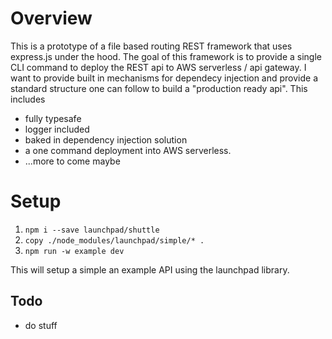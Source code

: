 # Overview

This is a prototype of a file based routing REST framework that uses express.js under the hood. The goal of this framework is to provide a single CLI command to deploy the REST api to AWS serverless / api gateway. I want to provide built in mechanisms for dependecy injection and provide a standard structure one can follow to build a "production ready api". This includes

- fully typesafe
- logger included
- baked in dependency injection solution
- a one command deployment into AWS serverless.
- ...more to come maybe

# Setup

1. `npm i --save launchpad/shuttle`
2. `copy ./node_modules/launchpad/simple/* .`
3. `npm run -w example dev`

This will setup a simple an example API using the launchpad library.

## Todo

- do stuff
